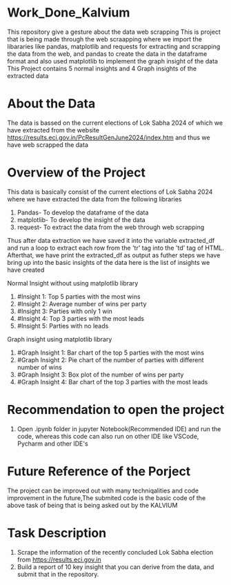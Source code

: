# Work_Done_Kalvium
This repository give a gesture about the data web scrapping
This is project that is being made through the web scraapping where we import the libararies like pandas, matplotlib and requests for extracting and scrapping the data from the web, and pandas to create the data in the dataframe format and also used matplotlib to implement the graph insight of the data 
This Project contains 5 normal insights and 4 Graph insights of the extracted data

# About the Data 
The data is bassed on the current elections of Lok Sabha 2024 of which we have extracted from the website https://results.eci.gov.in/PcResultGenJune2024/index.htm and thus we have web scrapped the data

# Overview of the Project
This data is basically consist of the current elections of Lok Sabha 2024 where we have extracted the data from the following libraries

1. Pandas- To develop the dataframe of the data
2. matplotlib- To develop the insight of the data
3. request- To extract the data from the web through web scrapping

Thus after data extraction we have saved it into the variable extracted_df and run a loop to extract each row from the 'tr' tag into the 'td' tag of HTML. Afterthat, we have print the extracted_df as output as futher steps we have bring up into the basic insights of the data here is the list of insights we have created

Normal Insight without using matplotlib library
1. #Insight 1: Top 5 parties with the most wins
2. #Insight 2: Average number of wins per party
3. #Insight 3: Parties with only 1 win
4. #Insight 4: Top 3 parties with the most leads
5. #Insight 5: Parties with no leads

Graph insight using matplotlib library
1. #Graph Insight 1: Bar chart of the top 5 parties with the most wins
2. #Graph Insight 2: Pie chart of the number of parties with different number of wins
3. #Graph Insight 3: Box plot of the number of wins per party
4. #Graph Insight 4: Bar chart of the top 3 parties with the most leads

# Recommendation to open the project

1. Open .ipynb folder in jupyter Notebook(Recommended IDE) and run the code, whereas this code can also run on other IDE like VSCode, Pycharm and other IDE's

# Future Reference of the Porject

The project can be improved out with many techniqalities and code improvement in the future,The submited code is the basic code of the above task of being that is being asked out by the KALVIUM 

# Task Description

1) Scrape the information of the recently concluded Lok Sabha election from https://results.eci.gov.in 
2) Build a report of 10 key insight that you can derive from the data, and submit that in the repository.
